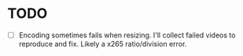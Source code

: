 

# TODO

- [ ] Encoding sometimes fails when resizing.  I'll collect failed videos to reproduce and fix.  Likely a x265 ratio/division error.




